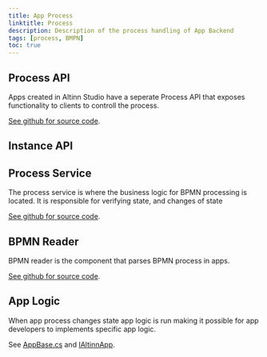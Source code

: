 ```yaml
---
title: App Process
linktitle: Process
description: Description of the process handling of App Backend 
tags: [process, BMPN]
toc: true
---
```


## Process API
Apps created in Altinn Studio have a seperate Process API that exposes functionality to clients to controll the process.

[See github for source code](https://github.com/Altinn/altinn-studio/blob/master/src/Altinn.Apps/AppTemplates/AspNet/Altinn.App.Api/Controllers/ProcessController.cs).

## Instance API


## Process Service
The process service is where the business logic for BPMN processing is located. It is responsible for verifying state, and changes of state

[See github for source code](https://github.com/Altinn/altinn-studio/blob/master/src/Altinn.Apps/AppTemplates/AspNet/Altinn.App.PlatformServices/Implementation/ProcessAppSI.cs).

## BPMN Reader
BPMN reader is the component that parses BPMN process in apps.

[See github for source code](https://github.com/Altinn/altinn-studio/blob/master/src/Altinn.Apps/AppTemplates/AspNet/Altinn.App.Common/Process/BpmnReader.cs).

## App Logic
When app process changes state app logic is run making it possible for app developers to implements specific app logic.

See [AppBase.cs](https://github.com/Altinn/altinn-studio/blob/master/src/Altinn.Apps/AppTemplates/AspNet/Altinn.App.PlatformServices/Implementation/AppBase.cs) 
and [IAltinnApp](https://github.com/Altinn/altinn-studio/blob/master/src/Altinn.Apps/AppTemplates/AspNet/Altinn.App.PlatformServices/Interface/IAltinnApp.cs).